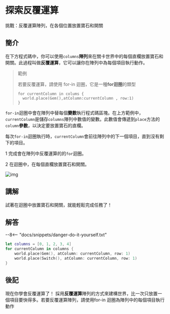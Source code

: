 # 探索反覆運算

挑戰：反覆運算陣列，在各個位置放置寶石和開關

## 簡介

在下方程式碼中，你可以使用`columns`**陣列**來在關卡世界中的每個直欄放置寶石和開關。此過程叫做**反覆運算**，它可以讓你在陣列中為每個項目執行動作。

>範例
>
>若要反覆運算，請使用 for-in 迴圈，它是一種**for迴圈**的類型
>
>```
>for currentColumn in colums {
>   world.place(Gem(),atColumn:currentColumn , row:1)
>}
>```
`for-in`迴圈中會在陣列中替每個**變數**執行程式碼區塊。在上方範例中，`currentColumn`是儲存`columns`陣列中數值的變數。此數值會傳遞到`place`方法的`column`**參數**，以決定要放置寶石的直欄。

每次`for-in`迴圈執行時，`currentColumn`會前往陣列中的下一個項目，直到沒有剩下的項目。

1   完成會在陣列中反覆運算的的`for`迴圈。

2 	在迴圈中，在每個直欄放置寶石和開關。


![img](https://imagedelivery.net/cdkaXPuFls5qlrh3GM4hfA/ff0fc349-2ee3-4ad4-7aa5-4df7baf76800/public)

## 講解

試著在迴圈中放置寶石和開關，就能輕鬆完成任務了！

## 解答

--8<-- "docs/snippets/danger-do-it-yourself.txt"

```swift linenums="1"
let columns = [0, 1, 2, 3, 4]
for currentColumn in columns {
    world.place(Gem(), atColumn: currentColumn, row: 1)
    world.place(Switch(), atColumn: currentColumn, row: 1)
}
```

## 後記

現在你學會反覆運算了！
採用**反覆運算**陣列的方式來建構世界，比一次只放置一個項目要快得多。若要反覆運算陣列，請使用for-in 迴圈為陣列中的每個項目執行動作
